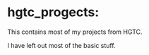 # hgtc_progects:

This contains most of my projects from HGTC. 

I have left out most of the basic stuff. 

